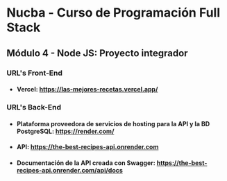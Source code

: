 # Nucba - Curso de Programación Full Stack

## Módulo 4 - Node JS: Proyecto integrador

### URL's Front-End

- #### Vercel: https://las-mejores-recetas.vercel.app/

### URL's Back-End

- #### Plataforma proveedora de servicios de hosting para la API y la BD PostgreSQL: https://render.com/

- #### API: https://the-best-recipes-api.onrender.com

- #### Documentación de la API creada con Swagger: https://the-best-recipes-api.onrender.com/api/docs